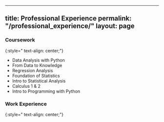 
---
title: Professional Experience 
permalink: "/professional_experience/"
layout: page
---

### Coursework
{:style=" text-align: center;"}

- Data Analysis with Python
- From Data to Knowledge 
- Regression Analysis
- Foundation of Statistics
- Intro to Statistical Analysis
- Calculus 1 & 2 
- Intro to Programming with Python


### Work Experience
{:style=" text-align: center;"}


